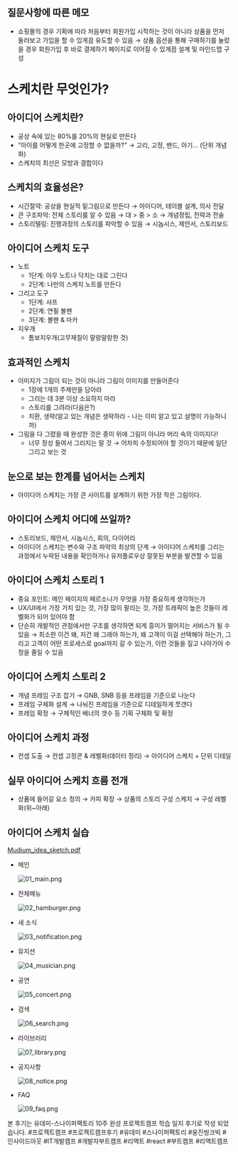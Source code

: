 ## 질문사항에 따른 메모

- 쇼핑몰의 경우 기획에 따라 처음부터 회원가입 시작하는 것이 아니라 상품을 먼저 둘러보고 가입을 할 수 있게끔 유도할 수 있음 → 상품 옵션을 통해 구매하기를 눌렀을 경우 회원가입 후 바로 결제하기 페이지로 이어질 수 있게끔 설계 및 마인드맵 구성

# 스케치란 무엇인가?

## 아이디어 스케치란?

- 공상 속에 있는 80%를 20%의 현실로 만든다
- “아이를 어떻게 한곳에 고정할 수 없을까?” → 고리, 고정, 밴드, 아기… (단위 개념화)
- 스케치의 최선은 모방과 결합이다

## 스케치의 효율성은?

- 시간절약: 공상을 현실적 밑그림으로 만든다 → 아이디어, 테이블 설계, 의사 전달
- 큰 구조파악: 전체 스토리를 알 수 있음 → 대 > 중 > 소 → 개념정립, 전략과 전술
- 스토리텔링: 진행과정의 스토리를 파악할 수 있음 → 시놉시스, 제안서, 스토리보드

## 아이디어 스케치 도구

- 노트
    - 1단계: 아무 노트나 닥치는 대로 그린다
    - 2단계: 나만의 스케치 노트를 만든다
- 그리고 도구
    - 1단계: 샤프
    - 2단계: 연필 볼펜
    - 3단계: 볼펜 & 마카
- 지우개
    - 톰보지우개(고무재질이 말랑말랑한 것)
    

## 효과적인 스케치

- 이미지가 그림이 되는 것이 아니라 그림이 이미지를 만들어준다
    - 1장에 1개의 주제만을 담아라
    - 그리는 데 3분 이상 소요하지 마라
    - 스토리를 그려라(다음은?)
    - 치환, 생략(알고 있는 개념은 생략하라 - 나는 이미 알고 있고 설명이 가능하니까)
- 그림을 다 그렸을 때 완성한 것은 종이 위에 그림이 아니라 머리 속의 이미지다!
    - 너무 정성 들여서 그리지는 말 것 → 어차피 수정되어야 할 것이기 때문에 일단 그리고 보는 것
    

## 눈으로 보는 한계를 넘어서는 스케치

- 아이디어 스케치는 가장 큰 사이트를 설계하기 위한 가장 작은 그림이다.

## 아이디어 스케치 어디에 쓰일까?

- 스토리보드, 제안서, 시놉시스, 회의, 다이어리
- 아이디어 스케치는 변수와 구조 파악의 최상의 단계 → 아이디어 스케치를 그리는 과정에서 누락된 내용을 확인하거나 유저플로우상 잘못된 부분을 발견할 수 있음

## 아이디어 스케치 스토리 1

- 중요 포인트: 메인 페이지의 페르소나가 무엇을 가장 중요하게 생각하는가
- UX/UI에서 가장 가치 있는 것, 가장 많이 팔리는 것, 가장 트래픽이 높은 것들이 레벨화가 되어 있어야 함
- 단순히 개발적인 관점에서만 구조를 생각하면 되게 흥미가 떨어지는 서비스가 될 수 있음 → 최소한 이건 왜, 저건 왜 그래야 하는가, 왜 고객이 이걸 선택해야 하는가, 그리고 고객이 어떤 프로세스로 goal까지 갈 수 있는가, 이런 것들을 짚고 나아가야 수정을 줄일 수 있음

## 아이디어 스케치 스토리 2

- 개념 프레임 구조 잡기 → GNB, SNB 등을 프레임을 기준으로 나눈다
- 프레임 구체화 설계 → 나눠진 프레임을 기준으로 디테일하게 쪼갠다
- 프레임 확정 → 구체적인 배너의 갯수 등 기획 구체화 및 확정

## 아이디어 스케치 과정

- 컨셉 도출 → 컨셉 고정콘 & 레벨화(데이터 정리) → 아이디어 스케치 + 단위 디테일

## 실무 아이디어 스케치 흐름 전개

- 상품에 들어갈 요소 정의 → 카피 확장 → 상품의 스토리 구성 스케치 → 구성 레벨화(위~아래)

## 아이디어 스케치 실습

[Mudium_idea_sketch.pdf](../assets/Mudium_idea_sketch.pdf)

- 메인
    
    ![01_main.png](../assets/50fb6ee536a8.png)
    

- 전체메뉴
    
    ![02_hamburger.png](../assets/7571af657a89.png)
    

- 새 소식
    
    ![03_notification.png](../assets/fa2cfdf21bc4.png)
    
- 뮤지션
    
    ![04_musician.png](../assets/d414d07a1690.png)
    
- 공연
    
    ![05_concert.png](../assets/a1b49dd26aa3.png)
    
- 검색
    
    ![06_search.png](../assets/3093b997f9bf.png)
    
- 라이브러리
    
    ![07_library.png](../assets/c10d612215c6.png)
    
- 공지사항
    
    ![08_notice.png](../assets/bc22ab01749c.png)
    
- FAQ
    
    ![09_faq.png](../assets/8b06e1afdf08.png)

    
본 후기는 유데미-스나이퍼팩토리 10주 완성 프로젝트캠프 학습 일지 후기로 작성 되었습니다.
#프로젝트캠프 #프로젝트캠프후기 #유데미 #스나이퍼팩토리 #웅진씽크빅 #인사이드아웃 #IT개발캠프 #개발자부트캠프 #리액트 #react #부트캠프 #리액트캠프